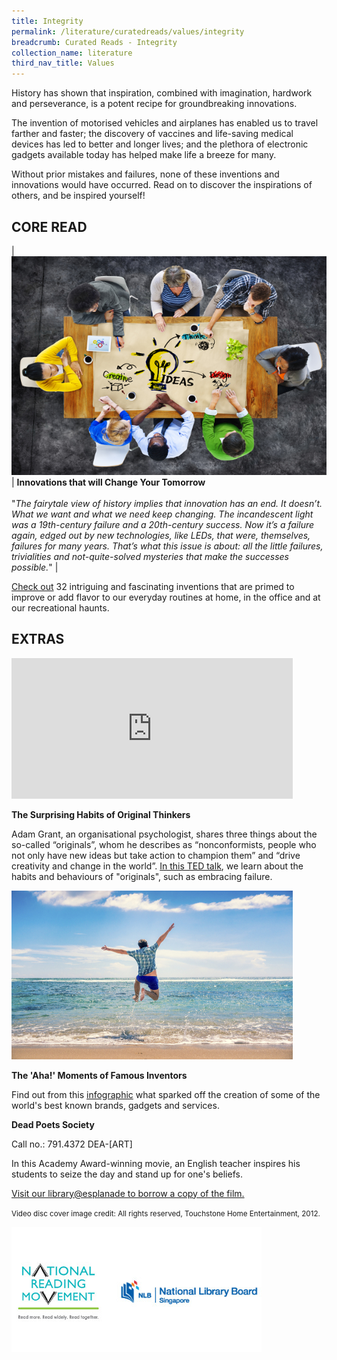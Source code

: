 ```yaml
---
title: Integrity
permalink: /literature/curatedreads/values/integrity
breadcrumb: Curated Reads - Integrity
collection_name: literature
third_nav_title: Values
---
```


History has shown that inspiration, combined with imagination, hardwork and perseverance, is a potent recipe for groundbreaking innovations.

The invention of motorised vehicles and airplanes has enabled us to travel farther and faster; the discovery of vaccines and life-saving medical devices has led to better and longer lives; and the plethora of electronic gadgets available today has helped make life a breeze for many.

Without prior mistakes and failures, none of these inventions and innovations would have occurred. Read on to discover the inspirations of others, and be inspired yourself!

## **CORE READ**

| ![Ideas image](/images/literature/curatedreads/values/iStock_40951996_MEDIUM_Resized-1.jpg) | **Innovations that will Change Your Tomorrow** <br><br> "_The fairytale view of history implies that innovation has an end. It doesn’t. What we want and what we need keep changing. The incandescent light was a 19th-century failure and a 20th-century success. Now it’s a failure again, edged out by new technologies, like LEDs, that were, themselves, failures for many years. That’s what this issue is about: all the little failures, trivialities and not-quite-solved mysteries that make the successes possible._" |

[Check out](http://qr.nlb.sg/creads/inspiration1) 32 intriguing and fascinating inventions that are primed to improve or add flavor to our everyday routines at home, in the office and at our recreational haunts.

## EXTRAS

<iframe src="https://embed-ssl.ted.com/talks/adam_grant_the_surprising_habits_of_original_thinkers.html" width="450" height="225" frameborder="0" scrolling="no" allowfullscreen="allowfullscreen"></iframe>

**The Surprising Habits of Original Thinkers**

Adam Grant, an organisational psychologist, shares three things about the so-called “originals”, whom he describes as “nonconformists, people who not only have new ideas but take action to champion them” and “drive creativity and change in the world”. [In this TED talk](http://qr.nlb.sg/creads/inspiration5), we learn about the habits and behaviours of "originals", such as embracing failure.

![aha movement image](/images/literature/curatedreads/values/iStock_56457704_MEDIUM_Resized.jpg)

**The 'Aha!' Moments of Famous Inventors**

Find out from this [infographic](http://qr.nlb.sg/creads/inspiration3) what sparked off the creation of some of the world's best known brands, gadgets and services.

**Dead Poets Society**

Call no.: 791.4372 DEA-\[ART\]

In this Academy Award-winning movie, an English teacher inspires his students to seize the day and stand up for one's beliefs.

[Visit our library@esplanade to borrow a copy of the film.](http://qr.nlb.sg/creads/inspiration4)

<small>Video disc cover image credit: All rights reserved, Touchstone Home Entertainment, 2012.</small>

![Logos image](/images/literature/curatedreads/logos-updated.jpeg)

